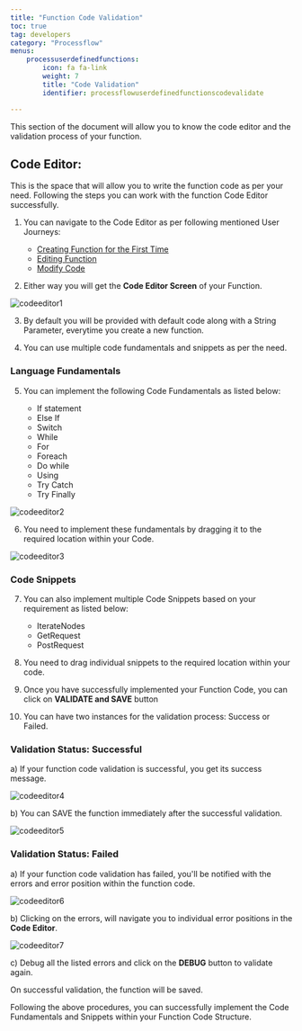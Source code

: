```yaml
---
title: "Function Code Validation"
toc: true
tag: developers
category: "Processflow"
menus: 
    processuserdefinedfunctions:
        icon: fa fa-link
        weight: 7
        title: "Code Validation" 
        identifier: processflowuserdefinedfunctionscodevalidate

---
```


This section of the document will allow you to know the code editor and the validation process of your function.

## Code Editor:

This is the space that will allow you to write the function code as per your need. Following the steps you can work with the function Code Editor successfully.

1) You can navigate to the Code Editor as per following mentioned User Journeys:

    - [Creating Function for the First Time](/processflow/Create-User-Defined-Functions/#creating-user-defined-functions)
    - [Editing Function](/processflow/Listing-Editing-user-defined-functions/#functions---edit)
    - [Modify Code](/processflow/Listing-Editing-user-defined-functions/#function---modify-code)

2) Either way you will get the **Code Editor Screen** of your Function.

![codeeditor1]()

3) By default you will be provided with default code along with a String Parameter, everytime you create a new function. 

4) You can use multiple code fundamentals and snippets as per the need.

### Language Fundamentals

5) You can implement the following Code Fundamentals as listed below:

    - If statement
    - Else If
    - Switch
    - While
    - For
    - Foreach
    - Do while
    - Using
    - Try Catch
    - Try Finally

![codeeditor2]()

6) You need to implement these fundamentals by dragging it to the required location within your Code.

![codeeditor3]()

### Code Snippets

7) You can also implement multiple Code Snippets based on your requirement as listed below:

    - IterateNodes
    - GetRequest
    - PostRequest

8) You need to drag individual snippets to the required location within your code.

9) Once you have successfully implemented your Function Code, you can click on **VALIDATE and SAVE** button

10) You can have two instances for the validation process: Success or Failed.


### Validation Status: Successful

a) If your function code validation is successful, you get its success message.

![codeeditor4]()

b) You can SAVE the function immediately after the successful validation.

![codeeditor5]()


### Validation Status: Failed

a) If your function code validation has failed, you'll be notified with the errors and error position within the function code.

![codeeditor6]()

b) Clicking on the errors, will navigate you to individual error positions in the **Code Editor**.

![codeeditor7]()

c) Debug all the listed errors and click on the **DEBUG** button to validate again.

On successful validation, the function will be saved.

Following the above procedures, you can successfully implement the Code Fundamentals and Snippets within your Function Code Structure.